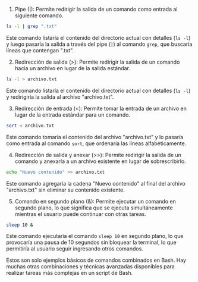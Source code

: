 
1. Pipe (|): Permite redirigir la salida de un comando como entrada al siguiente comando.

```bash
ls -l | grep ".txt"
```

Este comando listaría el contenido del directorio actual con detalles (`ls -l`) y luego pasaría la salida a través del pipe (`|`) al comando `grep`, que buscaría líneas que contengan ".txt".

2. Redirección de salida (>): Permite redirigir la salida de un comando hacia un archivo en lugar de la salida estándar.

```bash
ls -l > archivo.txt
```

Este comando listaría el contenido del directorio actual con detalles (`ls -l`) y redirigiría la salida al archivo "archivo.txt".

3. Redirección de entrada (<): Permite tomar la entrada de un archivo en lugar de la entrada estándar para un comando.

```bash
sort < archivo.txt
```

Este comando tomaría el contenido del archivo "archivo.txt" y lo pasaría como entrada al comando `sort`, que ordenaría las líneas alfabéticamente.

4. Redirección de salida y anexar (>>): Permite redirigir la salida de un comando y anexarla a un archivo existente en lugar de sobrescribirlo.

```bash
echo "Nuevo contenido" >> archivo.txt
```

Este comando agregaría la cadena "Nuevo contenido" al final del archivo "archivo.txt" sin eliminar su contenido existente.

5. Comando en segundo plano (&): Permite ejecutar un comando en segundo plano, lo que significa que se ejecuta simultáneamente mientras el usuario puede continuar con otras tareas.

```bash
sleep 10 &
```

Este comando ejecutaría el comando `sleep 10` en segundo plano, lo que provocaría una pausa de 10 segundos sin bloquear la terminal, lo que permitiría al usuario seguir ingresando otros comandos.

Estos son solo ejemplos básicos de comandos combinados en Bash. Hay muchas otras combinaciones y técnicas avanzadas disponibles para realizar tareas más complejas en un script de Bash.
